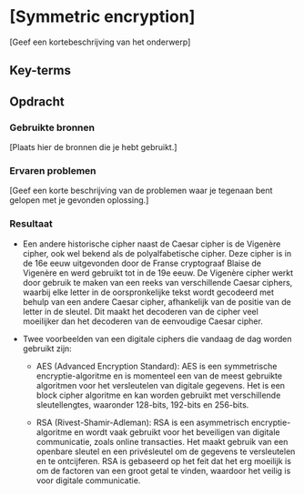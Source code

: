 # [Symmetric encryption]
[Geef een kortebeschrijving van het onderwerp]

## Key-terms


## Opdracht
### Gebruikte bronnen
[Plaats hier de bronnen die je hebt gebruikt.]

### Ervaren problemen
[Geef een korte beschrijving van de problemen waar je tegenaan bent gelopen met je gevonden oplossing.]

### Resultaat
- Een andere historische cipher naast de Caesar cipher is de Vigenère cipher, ook wel bekend als de polyalfabetische cipher. Deze cipher is in de 16e eeuw uitgevonden door de Franse cryptograaf Blaise de Vigenère en werd gebruikt tot in de 19e eeuw. De Vigenère cipher werkt door gebruik te maken van een reeks van verschillende Caesar ciphers, waarbij elke letter in de oorspronkelijke tekst wordt gecodeerd met behulp van een andere Caesar cipher, afhankelijk van de positie van de letter in de sleutel. Dit maakt het decoderen van de cipher veel moeilijker dan het decoderen van de eenvoudige Caesar cipher.  

- Twee voorbeelden van een digitale ciphers die vandaag de dag worden gebruikt zijn:

  - AES (Advanced Encryption Standard): AES is een symmetrische encryptie-algoritme en is momenteel een van de meest gebruikte algoritmen voor het versleutelen van digitale gegevens. Het is een block cipher algoritme en kan worden gebruikt met verschillende sleutellengtes, waaronder 128-bits, 192-bits en 256-bits.

  - RSA (Rivest-Shamir-Adleman): RSA is een asymmetrisch encryptie-algoritme en wordt vaak gebruikt voor het beveiligen van digitale communicatie, zoals online transacties. Het maakt gebruik van een openbare sleutel en een privésleutel om de gegevens te versleutelen en te ontcijferen. RSA is gebaseerd op het feit dat het erg moeilijk is om de factoren van een groot getal te vinden, waardoor het veilig is voor digitale communicatie.